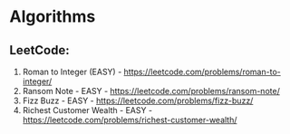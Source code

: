 # Algorithms
 
## LeetCode:

1. Roman to Integer (EASY) - https://leetcode.com/problems/roman-to-integer/
2. Ransom Note - EASY -  https://leetcode.com/problems/ransom-note/
3. Fizz Buzz - EASY - https://leetcode.com/problems/fizz-buzz/
5. Richest Customer Wealth  - EASY - https://leetcode.com/problems/richest-customer-wealth/
